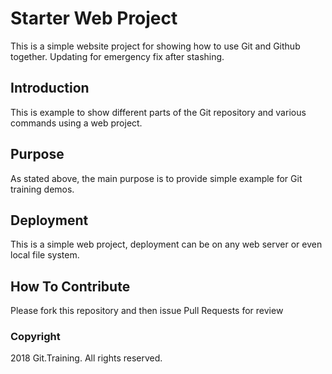 # Starter Web Project

This is a simple website project for showing how to use Git and Github together.  Updating for emergency fix after stashing.

## Introduction

This is example to show different parts of the Git repository and various commands using a web project.

## Purpose

As stated above, the main purpose is to provide simple example for Git training demos.

## Deployment

This is a simple web project, deployment can be on any web server or even local file system.

## How To Contribute

Please fork this repository and then issue Pull Requests for review

### Copyright

2018 Git.Training. All rights reserved.

